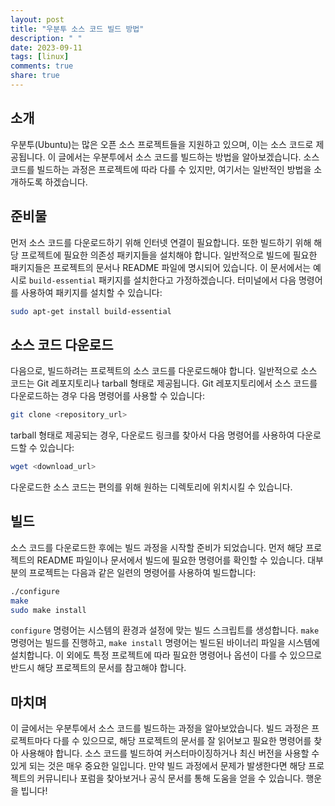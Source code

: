 ```yaml
---
layout: post
title: "우분투 소스 코드 빌드 방법"
description: " "
date: 2023-09-11
tags: [linux]
comments: true
share: true
---
```


## 소개
우분투(Ubuntu)는 많은 오픈 소스 프로젝트들을 지원하고 있으며, 이는 소스 코드로 제공됩니다. 이 글에서는 우분투에서 소스 코드를 빌드하는 방법을 알아보겠습니다. 소스 코드를 빌드하는 과정은 프로젝트에 따라 다를 수 있지만, 여기서는 일반적인 방법을 소개하도록 하겠습니다.

## 준비물
먼저 소스 코드를 다운로드하기 위해 인터넷 연결이 필요합니다. 또한 빌드하기 위해 해당 프로젝트에 필요한 의존성 패키지들을 설치해야 합니다. 일반적으로 빌드에 필요한 패키지들은 프로젝트의 문서나 README 파일에 명시되어 있습니다. 이 문서에서는 예시로 `build-essential` 패키지를 설치한다고 가정하겠습니다. 터미널에서 다음 명령어를 사용하여 패키지를 설치할 수 있습니다:
```bash
sudo apt-get install build-essential
```

## 소스 코드 다운로드
다음으로, 빌드하려는 프로젝트의 소스 코드를 다운로드해야 합니다. 일반적으로 소스 코드는 Git 레포지토리나 tarball 형태로 제공됩니다. Git 레포지토리에서 소스 코드를 다운로드하는 경우 다음 명령어를 사용할 수 있습니다:
```bash
git clone <repository_url>
```
tarball 형태로 제공되는 경우, 다운로드 링크를 찾아서 다음 명령어를 사용하여 다운로드할 수 있습니다:
```bash
wget <download_url>
```
다운로드한 소스 코드는 편의를 위해 원하는 디렉토리에 위치시킬 수 있습니다.

## 빌드
소스 코드를 다운로드한 후에는 빌드 과정을 시작할 준비가 되었습니다. 먼저 해당 프로젝트의 README 파일이나 문서에서 빌드에 필요한 명령어를 확인할 수 있습니다. 대부분의 프로젝트는 다음과 같은 일련의 명령어를 사용하여 빌드합니다:
```bash
./configure
make
sudo make install
```
`configure` 명령어는 시스템의 환경과 설정에 맞는 빌드 스크립트를 생성합니다. `make` 명령어는 빌드를 진행하고, `make install` 명령어는 빌드된 바이너리 파일을 시스템에 설치합니다. 이 외에도 특정 프로젝트에 따라 필요한 명령어나 옵션이 다를 수 있으므로 반드시 해당 프로젝트의 문서를 참고해야 합니다.

## 마치며
이 글에서는 우분투에서 소스 코드를 빌드하는 과정을 알아보았습니다. 빌드 과정은 프로젝트마다 다를 수 있으므로, 해당 프로젝트의 문서를 잘 읽어보고 필요한 명령어를 찾아 사용해야 합니다. 소스 코드를 빌드하여 커스터마이징하거나 최신 버전을 사용할 수 있게 되는 것은 매우 중요한 일입니다. 만약 빌드 과정에서 문제가 발생한다면 해당 프로젝트의 커뮤니티나 포럼을 찾아보거나 공식 문서를 통해 도움을 얻을 수 있습니다. 행운을 빕니다!
